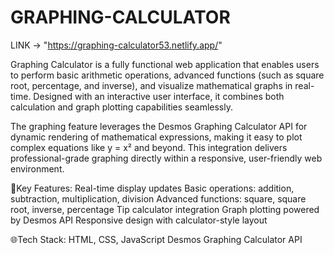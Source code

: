 # GRAPHING-CALCULATOR

LINK -> "https://graphing-calculator53.netlify.app/"

Graphing Calculator is a fully functional web application that enables users to perform basic arithmetic operations, advanced functions (such as square root, percentage, and inverse), and visualize mathematical graphs in real-time. Designed with an interactive user interface, it combines both calculation and graph plotting capabilities seamlessly.

The graphing feature leverages the Desmos Graphing Calculator API for dynamic rendering of mathematical expressions, making it easy to plot complex equations like y = x² and beyond. This integration delivers professional-grade graphing directly within a responsive, user-friendly web environment.

📱Key Features:
 Real-time display updates
 Basic operations: addition, subtraction, multiplication, division
 Advanced functions: square, square root, inverse, percentage
 Tip calculator integration
 Graph plotting powered by Desmos API
 Responsive design with calculator-style layout

🌐Tech Stack:
 HTML, CSS, JavaScript
 Desmos Graphing Calculator API

